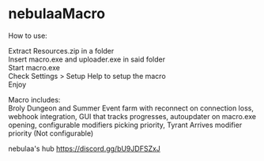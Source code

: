# nebulaaMacro  
  
How to use:  

Extract Resources.zip in a folder  
Insert macro.exe and uploader.exe in said folder  
Start macro.exe  
Check Settings > Setup Help to setup the macro  
Enjoy  
  
Macro includes:  
Broly Dungeon and Summer Event farm with reconnect on connection loss, webhook integration, GUI that tracks progresses, autoupdater on macro.exe opening, configurable modifiers picking priority, Tyrant Arrives modifier priority (Not configurable)  
  
  
nebulaa's hub https://discord.gg/bU9JDFSZxJ
